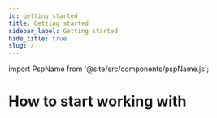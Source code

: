```yaml
---
id: getting_started
title: Getting started
sidebar_label: Getting started
hide_title: true
slug: /
---
```


import PspName from '@site/src/components/pspName.js';

# How to start working with <PspName />
